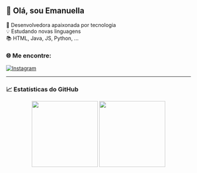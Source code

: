 ## 👋 Olá, sou Emanuella  

🚀 Desenvolvedora apaixonada por tecnologia  
💡 Estudando novas linguagens  
📚 HTML, Java, JS, Python, ...

### 🌐 Me encontre:
[![Instagram](https://img.shields.io/badge/-Instagram-purple?style=flat&logo=instagram&logoColor=white)](https://www.instagram.com/hzmanux/)  

---

### 📈 Estatísticas do GitHub  
<div align="center">
  <img height="180em" src="https://github-readme-stats.vercel.app/api?username=emanuella7&show_icons=true&theme=dracula" />
  <img height="180em" src="https://github-readme-stats.vercel.app/api/top-langs/?username=emanuella7&layout=compact&theme=dracula" />
</div>


